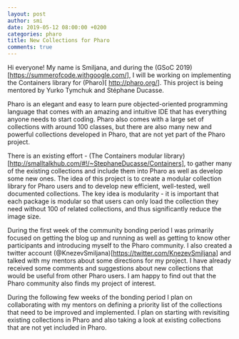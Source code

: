 ```yaml
---
layout: post
author: smi
date: 2019-05-12 08:00:00 +0200
categories: pharo
title: New Collections for Pharo
comments: true
---
```


Hi everyone! My name is Smiljana, and during the (GSoC 2019)[<https://summerofcode.withgoogle.com/>], I will be working on implementing the Containers library for (Pharo)[ <http://pharo.org/>]. This project is being mentored by Yurko Tymchuk and Stéphane Ducasse.

Pharo is an elegant and easy to learn pure objected-oriented programming language that comes with an amazing and intuitive IDE that has everything anyone needs to start coding. Pharo also comes with a large set of collections with around 100 classes, but there are also many new and powerful collections developed in Pharo, that are not yet part of the Pharo project. 

There is an existing effort  - (The Containers modular library)[http://smalltalkhub.com/#!/~StephaneDucasse/Containers], to gather many of the existing collections and include them into Pharo as well as develop some new ones. The idea of this project is to create a modular collection library for Pharo users and to develop new efficient, well-tested, well documented collections. The key idea is modularity - it is important that each package is modular so that users can only load the collection they need without 100 of related collections, and thus significantly reduce the image size.

During the first week of the community bonding period I was primarily focused on getting the blog up and running as well as getting to know other participants and introducing myself to the Pharo community. I also created a twitter account (@KnezevSmiljana)[<https://twitter.com/KnezevSmiljana>] and talked with my mentors about some directions for my project. I have already received some comments and suggestions about new collections that would be useful from other Pharo users. I am happy to find out that the Pharo community also finds my project of interest.

During the following few weeks of the bonding period I plan on collaborating with my mentors on defining a priority list of the collections that need to be improved and implemented. I plan on starting with revisiting existing collections in Pharo and also taking a look at existing collections that are not yet included in Pharo. 







